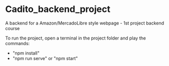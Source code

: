 # Cadito_backend_project
A backend for a Amazon/MercadoLibre style webpage - 1st project backend course

To run the project, open a terminal in the project folder and play the commands:
  - "npm install"
  - "npm run serve" or "npm start"
